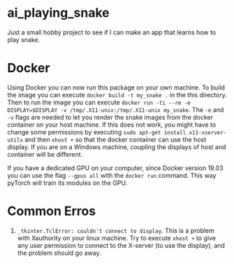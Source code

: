 # ai_playing_snake
Just a small hobby project to see if I can make an app that learns how to play snake. 

# Docker 
Using Docker you can now run this package on your own machine. To build the image you can execute `docker build -t my_snake .` in the this directory. Then to run the image you can execute `docker run -ti --rm -e DISPLAY=$DISPLAY -v /tmp/.X11-unix:/tmp/.X11-unix my_snake`. The `-e` and `-v` flags are needed to let you render the snake images from the docker container on your host machine. If this does not work, you might have to change some permissions by executing `sudo apt-get install x11-xserver-utils` and then `xhost +` so that the docker container can use the host display. If you are on a Windows machine, coupling the displays of host and container will be different.

If you have a dedicated GPU on your computer, since Docker version 19.03 you can use the flag `--gpus all` with the `docker run` command. This way pyTorch will train its modules on the GPU.

# Common Erros
1. `_tkinter.TclError: couldn't connect to display`. This is a problem with Xauthority on your linux machine. Try to execute `xhost +` to give any user permission to connect to the X-server (to use the display), and the problem should go away.


